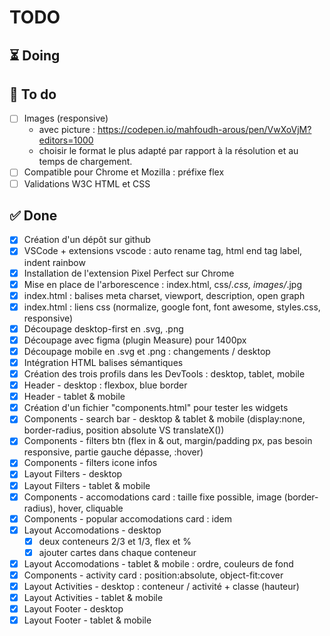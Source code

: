 # TODO

## ⏳ Doing

## 🎯 To do
- [ ] Images (responsive) 
    - avec picture : https://codepen.io/mahfoudh-arous/pen/VwXoVjM?editors=1000 
    - choisir le format le plus adapté par rapport à la résolution et au temps de chargement.
- [ ] Compatible pour Chrome et Mozilla : préfixe flex
- [ ] Validations W3C HTML et CSS

## ✅ Done
- [x] Création d'un dépôt sur github
- [x] VSCode + extensions vscode : auto rename tag, html end tag label, indent rainbow
- [x] Installation de l'extension Pixel Perfect sur Chrome
- [x] Mise en place de l'arborescence  : index.html, css/*.css, images/*.jpg
- [x] index.html : balises meta charset, viewport, description, open graph
- [x] index.html : liens css (normalize, google font, font awesome, styles.css, responsive)
- [x] Découpage desktop-first en .svg, .png
- [x] Découpage avec figma (plugin Measure) pour 1400px
- [x] Découpage mobile en .svg et .png : changements / desktop
- [x] Intégration HTML balises sémantiques
- [x] Création des trois profils dans les DevTools : desktop, tablet, mobile
- [x] Header - desktop : flexbox, blue border
- [x] Header - tablet & mobile
- [x] Création d'un fichier "components.html" pour tester les widgets
- [x] Components - search bar - desktop & tablet & mobile (display:none, border-radius, position absolute VS translateX())
- [x] Components - filters btn (flex in & out, margin/padding px, pas besoin responsive, partie gauche dépasse, :hover)
- [x] Components - filters icone infos
- [x] Layout Filters - desktop
- [x] Layout Filters - tablet & mobile
- [x] Components - accomodations card : taille fixe possible, image (border-radius), hover, cliquable
- [x] Components - popular accomodations card : idem
- [x] Layout Accomodations - desktop
    - [x] deux conteneurs 2/3 et 1/3, flex et %
    - [x] ajouter cartes dans chaque conteneur
- [x] Layout Accomodations - tablet & mobile : ordre, couleurs de fond
- [x] Components - activity card : position:absolute, object-fit:cover
- [x] Layout Activities - desktop : conteneur / activité + classe (hauteur)
- [x] Layout Activities - tablet & mobile
- [x] Layout Footer - desktop
- [x] Layout Footer - tablet & mobile